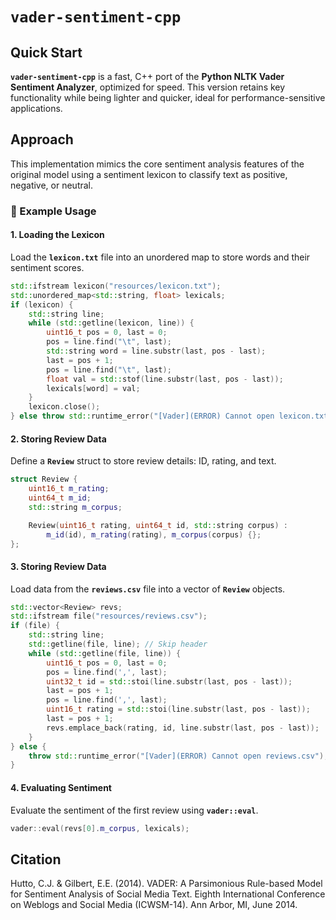 # `vader-sentiment-cpp`

## Quick Start
**`vader-sentiment-cpp`** is a fast, C++ port of the **Python NLTK Vader Sentiment Analyzer**, optimized for speed. This version retains key functionality while being lighter and quicker, ideal for performance-sensitive applications.

## Approach
This implementation mimics the core sentiment analysis features of the original model using a sentiment lexicon to classify text as positive, negative, or neutral.

### 🔧 Example Usage

#### 1. **Loading the Lexicon**
Load the **`lexicon.txt`** file into an unordered map to store words and their sentiment scores.

```c++ 
std::ifstream lexicon("resources/lexicon.txt");
std::unordered_map<std::string, float> lexicals;
if (lexicon) {
    std::string line;
    while (std::getline(lexicon, line)) {
        uint16_t pos = 0, last = 0;
        pos = line.find("\t", last);
        std::string word = line.substr(last, pos - last);
        last = pos + 1;
        pos = line.find("\t", last);
        float val = std::stof(line.substr(last, pos - last));
        lexicals[word] = val;
    }
    lexicon.close();
} else throw std::runtime_error("[Vader](ERROR) Cannot open lexicon.txt");
```

#### 2. **Storing Review Data**
Define a **`Review`** struct to store review details: ID, rating, and text.

```c++ 
struct Review {
    uint16_t m_rating;
    uint64_t m_id;
    std::string m_corpus;

    Review(uint16_t rating, uint64_t id, std::string corpus) :
        m_id(id), m_rating(rating), m_corpus(corpus) {};
};
```

#### 3. **Storing Review Data**
Load data from the **`reviews.csv`** file into a vector of **`Review`** objects.

```c++
std::vector<Review> revs;
std::ifstream file("resources/reviews.csv");
if (file) {
    std::string line;
    std::getline(file, line); // Skip header
    while (std::getline(file, line)) {
        uint16_t pos = 0, last = 0;
        pos = line.find(',', last);
        uint32_t id = std::stoi(line.substr(last, pos - last));
        last = pos + 1;
        pos = line.find(',', last);
        uint16_t rating = std::stoi(line.substr(last, pos - last));
        last = pos + 1;
        revs.emplace_back(rating, id, line.substr(last, pos - last));
    }
} else {
    throw std::runtime_error("[Vader](ERROR) Cannot open reviews.csv");
}
```

#### 4. **Evaluating Sentiment**
Evaluate the sentiment of the first review using **`vader::eval`**.

```c++
vader::eval(revs[0].m_corpus, lexicals);
```

## Citation
Hutto, C.J. & Gilbert, E.E. (2014). VADER: A Parsimonious Rule-based Model for Sentiment Analysis of Social Media Text. Eighth International Conference on Weblogs and Social Media (ICWSM-14). Ann Arbor, MI, June 2014.

